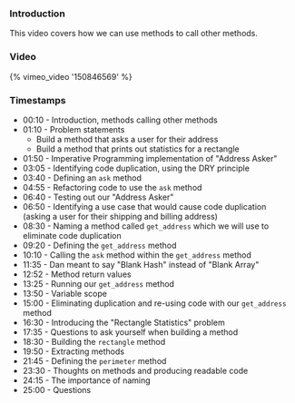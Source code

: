 ### Introduction

This video covers how we can use methods to call other methods.


### Video

{% vimeo_video '150846569' %}


### Timestamps

* 00:10 - Introduction, methods calling other methods
* 01:10 - Problem statements
  - Build a method that asks a user for their address
  - Build a method that prints out statistics for a rectangle
* 01:50 - Imperative Programming implementation of "Address Asker"
* 03:05 - Identifying code duplication, using the DRY principle
* 03:40 - Defining an `ask` method
* 04:55 - Refactoring code to use the `ask` method
* 06:40 - Testing out our "Address Asker"
* 06:50 - Identifying a use case that would cause code duplication (asking a user for their shipping and billing address)
* 08:30 - Naming a method called `get_address` which we will use to eliminate code duplication
* 09:20 - Defining the `get_address` method
* 10:10 - Calling the `ask` method within the `get_address` method
* 11:35 - Dan meant to say "Blank Hash" instead of "Blank Array"
* 12:52 - Method return values
* 13:25 - Running our `get_address` method
* 13:50 - Variable scope
* 15:00 - Eliminating duplication and re-using code with our `get_address` method
* 16:30 - Introducing the "Rectangle Statistics" problem
* 17:35 - Questions to ask yourself when building a method
* 18:30 - Building the `rectangle` method
* 19:50 - Extracting methods
* 21:45 - Defining the `perimeter` method
* 23:30 - Thoughts on methods and producing readable code
* 24:15 - The importance of naming
* 25:00 - Questions
